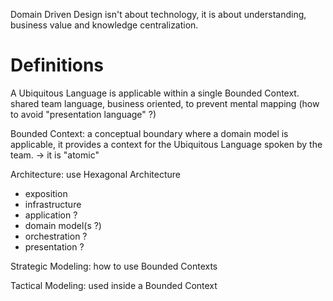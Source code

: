 Domain Driven Design isn't about technology, it is about understanding, business value and knowledge centralization.

# Definitions

A Ubiquitous Language is applicable within a single Bounded Context. shared team language, business oriented, to prevent mental mapping
(how to avoid "presentation language" ?)

Bounded Context: a conceptual boundary where a domain model is applicable, it provides a context for the Ubiquitous Language spoken by the team.
-> it is "atomic"

Architecture: use Hexagonal Architecture
* exposition
* infrastructure
* application ?
* domain model(s ?)
* orchestration ?
* presentation ?

Strategic Modeling: how to use Bounded Contexts

Tactical Modeling: used inside a Bounded Context
